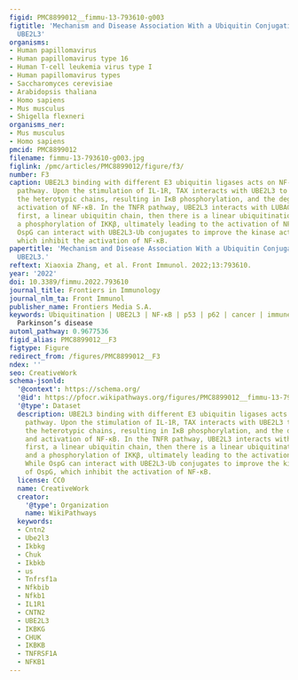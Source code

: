 ```yaml
---
figid: PMC8899012__fimmu-13-793610-g003
figtitle: 'Mechanism and Disease Association With a Ubiquitin Conjugating E2 Enzyme:
  UBE2L3'
organisms:
- Human papillomavirus
- Human papillomavirus type 16
- Human T-cell leukemia virus type I
- Human papillomavirus types
- Saccharomyces cerevisiae
- Arabidopsis thaliana
- Homo sapiens
- Mus musculus
- Shigella flexneri
organisms_ner:
- Mus musculus
- Homo sapiens
pmcid: PMC8899012
filename: fimmu-13-793610-g003.jpg
figlink: /pmc/articles/PMC8899012/figure/f3/
number: F3
caption: UBE2L3 binding with different E3 ubiquitin ligases acts on NF-κB signaling
  pathway. Upon the stimulation of IL-1R, TAX interacts with UBE2L3 to synthesize
  the heterotypic chains, resulting in IκB phosphorylation, and the degradation and
  activation of NF-κB. In the TNFR pathway, UBE2L3 interacts with LUBAC to synthesize
  first, a linear ubiquitin chain, then there is a linear ubiquitination of NEMO and
  a phosphorylation of IKKβ, ultimately leading to the activation of NF-κB. While
  OspG can interact with UBE2L3-Ub conjugates to improve the kinase activity of OspG,
  which inhibit the activation of NF-κB.
papertitle: 'Mechanism and Disease Association With a Ubiquitin Conjugating E2 Enzyme:
  UBE2L3.'
reftext: Xiaoxia Zhang, et al. Front Immunol. 2022;13:793610.
year: '2022'
doi: 10.3389/fimmu.2022.793610
journal_title: Frontiers in Immunology
journal_nlm_ta: Front Immunol
publisher_name: Frontiers Media S.A.
keywords: Ubiquitination | UBE2L3 | NF-κB | p53 | p62 | cancer | immune diseases |
  Parkinson’s disease
automl_pathway: 0.9677536
figid_alias: PMC8899012__F3
figtype: Figure
redirect_from: /figures/PMC8899012__F3
ndex: ''
seo: CreativeWork
schema-jsonld:
  '@context': https://schema.org/
  '@id': https://pfocr.wikipathways.org/figures/PMC8899012__fimmu-13-793610-g003.html
  '@type': Dataset
  description: UBE2L3 binding with different E3 ubiquitin ligases acts on NF-κB signaling
    pathway. Upon the stimulation of IL-1R, TAX interacts with UBE2L3 to synthesize
    the heterotypic chains, resulting in IκB phosphorylation, and the degradation
    and activation of NF-κB. In the TNFR pathway, UBE2L3 interacts with LUBAC to synthesize
    first, a linear ubiquitin chain, then there is a linear ubiquitination of NEMO
    and a phosphorylation of IKKβ, ultimately leading to the activation of NF-κB.
    While OspG can interact with UBE2L3-Ub conjugates to improve the kinase activity
    of OspG, which inhibit the activation of NF-κB.
  license: CC0
  name: CreativeWork
  creator:
    '@type': Organization
    name: WikiPathways
  keywords:
  - Cntn2
  - Ube2l3
  - Ikbkg
  - Chuk
  - Ikbkb
  - us
  - Tnfrsf1a
  - Nfkbib
  - Nfkb1
  - IL1R1
  - CNTN2
  - UBE2L3
  - IKBKG
  - CHUK
  - IKBKB
  - TNFRSF1A
  - NFKB1
---
```

